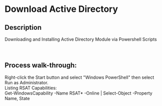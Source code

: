 
<h1>Download Active Directory</h1>

<h2>Description</h2>
Downloading and Installing Active Directory Module via Powershell Scripts
<br />
<br />
<br />

<h2>Process walk-through:</h2>
Right-click the Start button and select "Windows PowerShell" then select Run as Administrator.
<br />
Listing RSAT Capabilities: <br/>
Get-WindowsCapability -Name RSAT* -Online | Select-Object -Property Name, State
<br />
<br />
<br />
<br />
<br />
<br />
